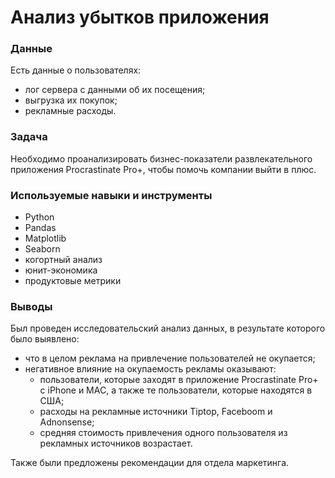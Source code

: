 # Анализ убытков приложения

### Данные

Есть данные о пользователях:
* лог сервера с данными об их посещения;
* выгрузка их покупок;
* рекламные расходы.

### Задача

Необходимо проанализировать бизнес-показатели развлекательного приложения Procrastinate Pro+, чтобы помочь компании выйти в плюс.

### Используемые навыки и инструменты

* Python
* Pandas
* Matplotlib
* Seaborn
* когортный анализ
* юнит-экономика
* продуктовые метрики

### Выводы

Был проведен исследовательский анализ данных, в результате которого было выявлено:
* что в целом реклама на привлечение пользователей не окупается;
* негативное влияние на окупаемость рекламы оказывают:
    * пользователи, которые заходят в приложение Procrastinate Pro+ с iPhone и MAC, а также те пользователи, которые находятся в США;
    * расходы на рекламные источники Tiptop, Faceboom и Adnonsense;
    * средняя стоимость привлечения одного пользователя из рекламных источников возрастает. 
    
Также были предложены рекомендации для отдела маркетинга.
